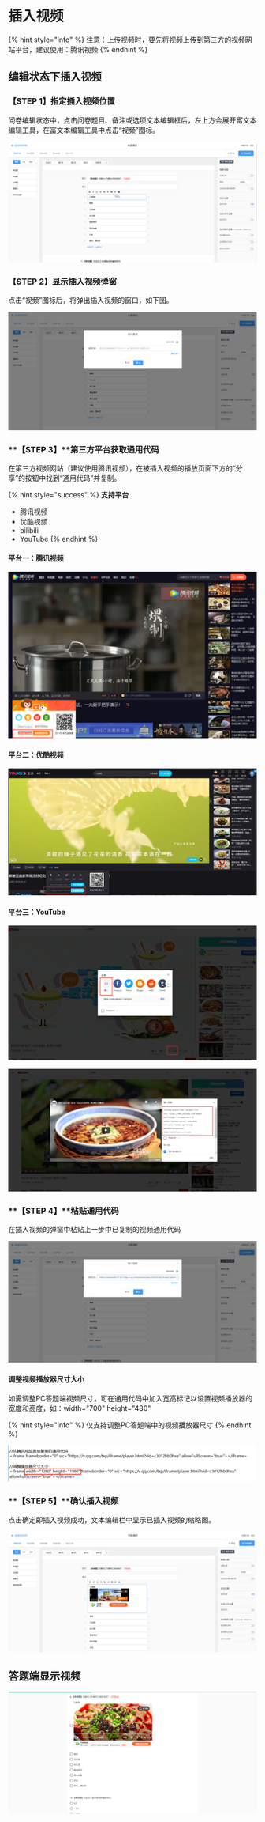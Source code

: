 # 插入视频

{% hint style="info" %}
注意：上传视频时，要先将视频上传到第三方的视频网站平台，建议使用：腾讯视频
{% endhint %}

## 编辑状态下插入视频

### **【STEP 1】指定插入视频位置**

问卷编辑状态中，点击问卷题目、备注或选项文本编辑框后，左上方会展开富文本编辑工具，在富文本编辑工具中点击“视频”图标。

![文本编辑框的富文本编辑工具](<../../.gitbook/assets/image (521).png>)

### &#x20;**【STEP 2】显示插入视频弹窗**

点击“视频”图标后，将弹出插入视频的窗口，如下图。

![插入视频弹窗](<../../.gitbook/assets/image (297).png>)

### **【STEP 3】**第三方平台获取通用代码

在第三方视频网站（建议使用腾讯视频），在被插入视频的播放页面下方的“分享”的按钮中找到“通用代码”并复制。

{% hint style="success" %}
**支持平台**

* 腾讯视频
* 优酷视频
* bilibili
* YouTube
{% endhint %}

#### 平台一：腾讯视频

![复制通用代码](<../../.gitbook/assets/image (165).png>)

#### 平台二：优酷视频

![复制通用代码](<../../.gitbook/assets/image (64).png>)

#### 平台三：YouTube

![第1步：分享-嵌入](<../../.gitbook/assets/image (627).png>)

![第2步：复制通用代码](<../../.gitbook/assets/image (47).png>)

### **【STEP 4】**粘贴通用代码

在插入视频的弹窗中粘贴上一步中已复制的视频通用代码

![弹窗中粘贴通用代码](<../../.gitbook/assets/image (66).png>)

#### 调整视频播放器尺寸大小

如需调整PC答题端视频尺寸，可在通用代码中加入宽高标记以设置视频播放器的宽度和高度，如：width="700" height="480"

{% hint style="info" %}
仅支持调整PC答题端中的视频播放器尺寸
{% endhint %}

![在通用代码中调整视频尺寸](<../../.gitbook/assets/image (138).png>)

### **【STEP 5】**确认插入视频

点击确定即插入视频成功，文本编辑栏中显示已插入视频的缩略图。

![编辑状态下插入视频](<../../.gitbook/assets/image (347).png>)

## 答题端显示视频

![答题端展示](<../../.gitbook/assets/image (314).png>)
